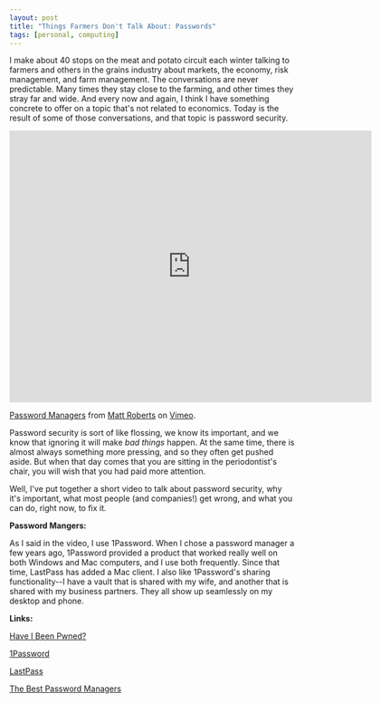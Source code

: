 ```yaml
---
layout: post
title: "Things Farmers Don't Talk About: Passwords"
tags: [personal, computing]
---
```


I make about 40 stops on the meat and potato circuit each winter talking to farmers and others in the grains industry about markets, the economy, risk management, and farm management. The conversations are never predictable. Many times they stay close to the farming, and other times they stray far and wide. And every now and again, I think I have something concrete to offer on a topic that's not  related to economics. Today is the result of some of those conversations, and that topic is password security.

<iframe src="https://player.vimeo.com/video/208856909" width="640" height="480" frameborder="0" webkitallowfullscreen mozallowfullscreen > </iframe>
<p><a href="https://vimeo.com/208856909">Password Managers</a> from <a href="https://vimeo.com/youreconprof">Matt Roberts</a> on <a href="https://vimeo.com">Vimeo</a>.</p>



Password security is sort of like flossing, we know its important, and we know that ignoring it will make *bad things* happen. At the same time, there is almost always something more pressing, and so they often get pushed aside. But when that day comes that you are sitting in the periodontist's chair, you will wish that you had paid more attention. 

Well, I've put together a short video to talk about password security, why it's important, what most people (and companies!) get wrong, and what you can do, right now, to fix it.

**Password Mangers:**

As I said in the video, I use 1Password. When I chose a password manager a few years ago, 1Password provided a product that worked really well on both Windows and Mac computers, and I use both frequently. Since that time, LastPass has added a Mac client. I also like 1Password's sharing functionality--I have a vault that is shared with my wife, and another that is shared with my business partners. They all show up seamlessly on my desktop and phone. 

**Links:**

[Have I Been Pwned?](http://haveibeenpwned.com)

[1Password](http://1password.com)

[LastPass](http://www.lastpass.com)

[The Best Password Managers](http://thewirecutter.com/reviews/best-password-managers/)